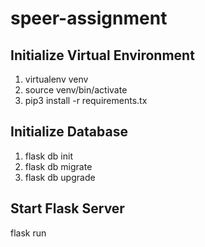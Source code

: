 # speer-assignment

## Initialize Virtual Environment

1. virtualenv venv
2. source venv/bin/activate
3. pip3 install -r requirements.tx

## Initialize Database

1. flask db init
2. flask db migrate
3. flask db upgrade

## Start Flask Server
flask run